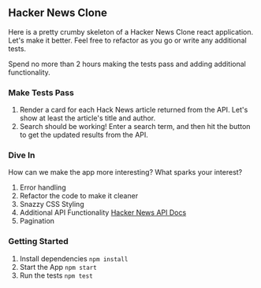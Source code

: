 ## Hacker News Clone

Here is a pretty crumby skeleton of a Hacker News Clone react application. Let's make it better. Feel free to refactor as you go or write any additional tests.

Spend no more than 2 hours making the tests pass and adding additional functionality.

### Make Tests Pass

1. Render a card for each Hack News article returned from the API. Let's show at least the article's title and author.
1. Search should be working! Enter a search term, and then hit the button to get the updated results from the API.

### Dive In

How can we make the app more interesting? What sparks your interest?

1. Error handling
1. Refactor the code to make it cleaner
1. Snazzy CSS Styling
1. Additional API Functionality [Hacker News API Docs](https://hn.algolia.com/api)
1. Pagination

### Getting Started

1. Install dependencies `npm install`
1. Start the App `npm start`
1. Run the tests `npm test`
